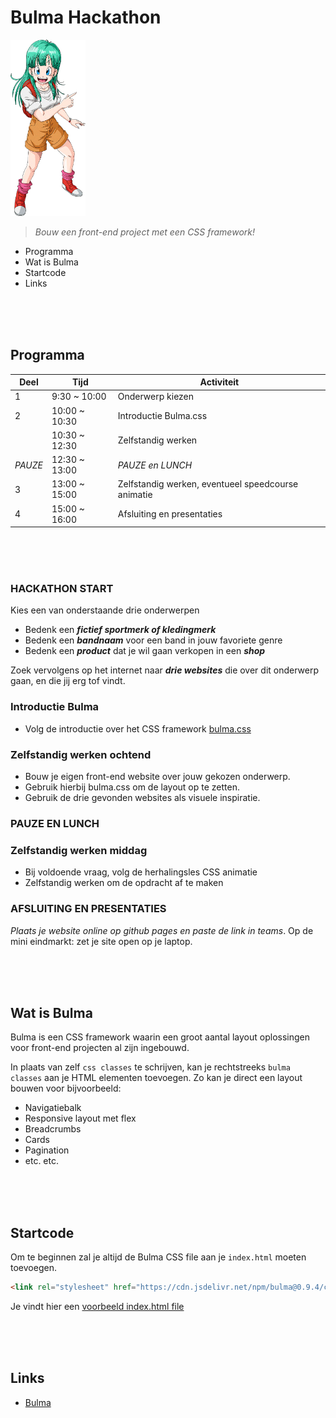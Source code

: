 # Bulma Hackathon

<img src="./images/bulma.webp" width="120"/>

> *Bouw een front-end project met een CSS framework!*

- Programma
- Wat is Bulma
- Startcode
- Links

<br><br><br>

## Programma

|Deel   |Tijd   |Activiteit   |
|---|---|---|
|1  |9:30 ~ 10:00 | Onderwerp kiezen  |
|2  |10:00 ~ 10:30 | Introductie Bulma.css  |
|   |10:30 ~ 12:30 | Zelfstandig werken  |
|*PAUZE* |12:30 ~ 13:00 | *PAUZE en LUNCH*  |
|3  |13:00 ~ 15:00 | Zelfstandig werken, eventueel speedcourse animatie  |
|4  |15:00 ~ 16:00 | Afsluiting en presentaties |

<br><br><br>

### HACKATHON START

Kies een van onderstaande drie onderwerpen

- Bedenk een ***fictief sportmerk of kledingmerk***
- Bedenk een ***bandnaam*** voor een band in jouw favoriete genre
- Bedenk een ***product*** dat je wil gaan verkopen in een ***shop***

Zoek vervolgens op het internet naar ***drie websites*** die over dit onderwerp gaan, en die jij erg tof vindt.

### Introductie Bulma

- Volg de introductie over het CSS framework [bulma.css](https://bulma.io)

### Zelfstandig werken ochtend

- Bouw je eigen front-end website over jouw gekozen onderwerp. 
- Gebruik hierbij bulma.css om de layout op te zetten. 
- Gebruik de drie gevonden websites als visuele inspiratie. 

### PAUZE EN LUNCH

### Zelfstandig werken middag

- Bij voldoende vraag, volg de herhalingsles CSS animatie
- Zelfstandig werken om de opdracht af te maken

### AFSLUITING EN PRESENTATIES

*Plaats je website online op github pages en paste de link in teams*. Op de mini eindmarkt: zet je site open op je laptop.

<br><br><br>

## Wat is Bulma

Bulma is een CSS framework waarin een groot aantal layout oplossingen voor front-end projecten al zijn ingebouwd. 

In plaats van zelf `css classes` te schrijven, kan je rechtstreeks `bulma classes` aan je HTML elementen toevoegen. Zo kan je direct een layout bouwen voor bijvoorbeeld:

- Navigatiebalk
- Responsive layout met flex
- Breadcrumbs
- Cards
- Pagination
- etc. etc.

<br><br><br>

## Startcode

Om te beginnen zal je altijd de Bulma CSS file aan je `index.html` moeten toevoegen. 

```html
<link rel="stylesheet" href="https://cdn.jsdelivr.net/npm/bulma@0.9.4/css/bulma.min.css">
```
Je vindt hier een [voorbeeld index.html file](./index.html)


<br><br><br>

## Links

- [Bulma](https://bulma.io)

